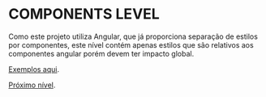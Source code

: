 # COMPONENTS LEVEL

Como este projeto utiliza Angular, que já proporciona separação de estilos por componentes, este nível contém apenas estilos que são relativos aos componentes angular porém devem ter impacto global.

[Exemplos aqui](https://github.com/inuitcss/inuitcss/tree/develop/components).

[Próximo nível](../utilities/README.md).

